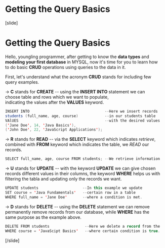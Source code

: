 # Getting the Query Basics

[slide]

# Getting the Query Basics


Hello, youngling programmer, after getting to know the **data types** and **modeling your first database** in MYSQL, now it's time for you to learn how to do basic **CRUD** operations using queries to the data in it.

First, let's understand what the acronym **CRUD** stands for including few query examples.

-> **C** stands for **CREATE** -- using the **INSERT INTO** statement we can choose table and rows which we want to populate,  
 indicating the values after the **VALUES** keyword.

``` java
INSERT INTO                                  --Here we insert records
students (full_name, age, course)            --in our students table
VAlUES                                       --with the desired values.
('Jane Doe', 14, 'Java Basics'),               
('John Doe', 22, 'JavaScript Applications');
```


-> **R** stands for **READ** -- via the **SELECT** keyword which indicates *retrieve*,  
 combined with **FROM** keyword which indicates the table, we *READ* our records.    


``` java
SELECT full_name, age, course FROM students; --We retrieve information for the name, age, and course about our students.
```


-> **U** stands for **UPDATE** -- with the keyword **UPDATE** we can give chosen records different values in their columns,
the keyword **WHERE** helps us with filtering the tabla and updating only the records we want. 

``` java
UPDATE students                    --In this example we update
SET course = 'Java Fundamentals'   --certain row in a table
WHERE full_name = 'Jane Doe'       --where a condition is met.
```


-> **D** stands for **DELETE** -- using the **DELETE** statement we can remove permanently remove records from our database,
while **WHERE** has the same purpose as the example above.

``` java
DELETE FROM students                --Here we delete a record from the table students
WHERE course = 'JavaScipt Basics'   --where certain condition is true.
```
[/slide]
